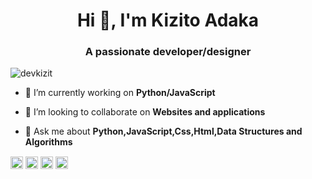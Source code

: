 <h1 align="center">Hi 👋, I'm Kizito Adaka</h1>
<h3 align="center">A passionate developer/designer</h3>

<p align="left"> <img src="https://komarev.com/ghpvc/?username=devkizit" alt="devkizit"/> </p>

- 🔭 I’m currently working on **Python/JavaScript**

- 👯 I’m looking to collaborate on **Websites and applications**

- 💬 Ask me about **Python,JavaScript,Css,Html,Data Structures and Algorithms**

<!-- BLOG-POST-LIST:START -->
<!-- BLOG-POST-LIST:END -->


<a href="https://codepen.io/kizitostack" target="blank"><img align="center" src="https://cdn.jsdelivr.net/npm/simple-icons@3.0.1/icons/codepen.svg" alt="kizitostack" height="20" width="20" /></a>
<a href="https://dev.to/kizitostack" target="blank"><img align="center" src="https://cdn.jsdelivr.net/npm/simple-icons@3.0.1/icons/dev-dot-to.svg" alt="kizitostack" height="20" width="20" /></a>
<a href="https://twitter.com/zitomanna" target="blank"><img align="center" src="https://cdn.jsdelivr.net/npm/simple-icons@3.0.1/icons/twitter.svg" alt="zitomanna" height="20" width="20" /></a>
<a href="https://instagram.com/_kizitogram" target="blank"><img align="center" src="https://cdn.jsdelivr.net/npm/simple-icons@3.0.1/icons/instagram.svg" alt="_kizitogram" height="20" width="20" /></a>
